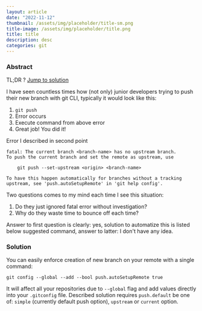 ```yaml
---
layout: article
date: "2022-11-12"
thumbnail: /assets/img/placeholder/title-sm.png
title-image: /assets/img/placeholder/title.png
title: title
description: desc
categories: git
---
```


### Abstract

TL;DR ? [Jump to solution](#solution)

I have seen countless times how (not only) junior developers trying to push their new branch with git CLI, typically it would look like this:
1. `git push`
2. Error occurs
3. Execute command from above error
4. Great job! You did it!

Error I described in second point 

```
fatal: The current branch <branch-name> has no upstream branch.
To push the current branch and set the remote as upstream, use

    git push --set-upstream <origin> <branch-name>

To have this happen automatically for branches without a tracking
upstream, see 'push.autoSetupRemote' in 'git help config'.
```

Two questions comes to my mind each time I see this situation:
1. Do they just ignored fatal error without investigation?
2. Why do they waste time to bounce off each time?

Answer to first question is clearly: yes, solution to automatize this is listed below suggested command, answer to latter: I don't have any idea.

### Solution

You can easily enforce creation of new branch on your remote with a single command:

`git config --global --add --bool push.autoSetupRemote true`

It will affect all your repositories due to `--global` flag and add values directly into your `.gitconfig` file.
Described solution requires `push.default` be one of: `simple` (currently default push option), `upstream` or `current` option.